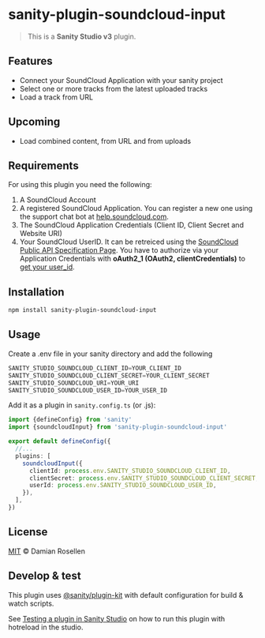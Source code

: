 # sanity-plugin-soundcloud-input

> This is a **Sanity Studio v3** plugin.

## Features
+ Connect your SoundCloud Application with your sanity project
+ Select one or more tracks from the latest uploaded tracks
+ Load a track from URL


## Upcoming

+ Load combined content, from URL and from uploads


## Requirements

For using this plugin you need the following:

1. A SoundCloud Account
2. A registered SoundCloud Application. You can register a new one using the support chat bot at [help.soundcloud.com](https://help.soundcloud.com/hc/de/requests/new?ticket_form).
3. The SoundCloud Application Credentials (Client ID, Client Secret and Website URI)
4. Your SoundCloud UserID. It can be retreiced using the [SoundCloud Public API Specification Page](https://developers.soundcloud.com/docs/api/explorer/open-api). You have to authorize via your Application Credentials with **oAuth2_1 (OAuth2, clientCredentials)** to [get your user_id](https://developers.soundcloud.com/docs/api/explorer/open-api#/users/get_users__user_id_).


## Installation

```sh
npm install sanity-plugin-soundcloud-input
```

## Usage

Create a .env file in your sanity directory and add the following

```ts
SANITY_STUDIO_SOUNDCLOUD_CLIENT_ID=YOUR_CLIENT_ID
SANITY_STUDIO_SOUNDCLOUD_CLIENT_SECRET=YOUR_CLIENT_SECRET
SANITY_STUDIO_SOUNDCLOUD_URI=YOUR_URI
SANITY_STUDIO_SOUNDCLOUD_USER_ID=YOUR_USER_ID
```

Add it as a plugin in `sanity.config.ts` (or .js):

```ts
import {defineConfig} from 'sanity'
import {soundcloudInput} from 'sanity-plugin-soundcloud-input'

export default defineConfig({
  //...
  plugins: [
    soundcloudInput({
      clientId: process.env.SANITY_STUDIO_SOUNDCLOUD_CLIENT_ID,
      clientSecret: process.env.SANITY_STUDIO_SOUNDCLOUD_CLIENT_SECRET,
      userId: process.env.SANITY_STUDIO_SOUNDCLOUD_USER_ID,
    }),
  ],
})
```

## License

[MIT](LICENSE) © Damian Rosellen

## Develop & test

This plugin uses [@sanity/plugin-kit](https://github.com/sanity-io/plugin-kit)
with default configuration for build & watch scripts.

See [Testing a plugin in Sanity Studio](https://github.com/sanity-io/plugin-kit#testing-a-plugin-in-sanity-studio)
on how to run this plugin with hotreload in the studio.
